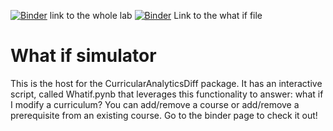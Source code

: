 [![Binder](https://mybinder.org/badge_logo.svg)](https://mybinder.org/v2/gh/ArturoAmaya/CurricularAnalyticsDiffNotebook/HEAD) link to the whole lab
[![Binder](https://mybinder.org/badge_logo.svg)](https://mybinder.org/v2/gh/ArturoAmaya/CurricularAnalyticsDiffNotebook/HEAD?labpath=%2FWhatIf.ipynb) Link to the what if file 

# What if simulator
This is the host for the CurricularAnalyticsDiff package. It has an interactive script, called Whatif.pynb that leverages this functionality to answer: what if I modify a curriculum? You can add/remove a course or add/remove a prerequisite from an existing course. Go to the binder page to check it out!